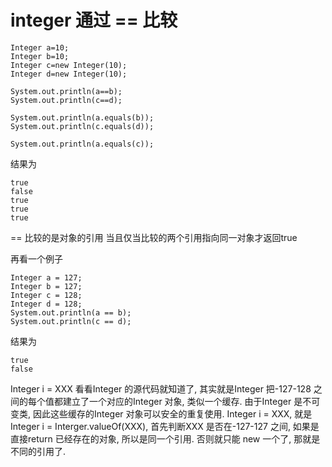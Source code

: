 # integer 通过 == 比较

    Integer a=10;
    Integer b=10;
    Integer c=new Integer(10);
    Integer d=new Integer(10);

    System.out.println(a==b);
    System.out.println(c==d);

    System.out.println(a.equals(b));
    System.out.println(c.equals(d));

    System.out.println(a.equals(c));


结果为

    true
    false
    true
    true
    true

== 比较的是对象的引用
当且仅当比较的两个引用指向同一对象才返回true

再看一个例子

    Integer a = 127;
    Integer b = 127;
    Integer c = 128;
    Integer d = 128;
    System.out.println(a == b);
    System.out.println(c == d);


结果为

    true
    false


Integer i = XXX
看看Integer 的源代码就知道了,
其实就是Integer 把-127-128 之间的每个值都建立了一个对应的Integer 对象,
类似一个缓存.
由于Integer 是不可变类,
因此这些缓存的Integer 对象可以安全的重复使用.
Integer i = XXX,
就是Integer i = Interger.valueOf(XXX),
首先判断XXX 是否在-127-127 之间,
如果是直接return 已经存在的对象,
所以是同一个引用.
否则就只能 new 一个了,
那就是不同的引用了.
